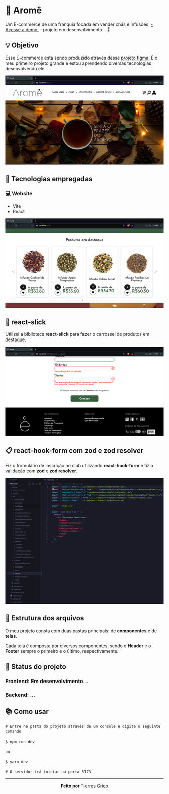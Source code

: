 # 🍵 Aromê

<p>Um E-commerce de uma franquia focada em vender chás e infusões. <a href='https://arome.vercel.app/'>- Acesse a demo.</a> - projeto em desenvolvimento... 🚧</p> 

## 💡 Objetivo

<p>Esse E-commerce está sendo produzido através desse <a href='https://www.figma.com/file/f3fkNm6wy74DNAVnucpb6TUD/site-arome?type=design&node-id=0%3A1&mode=design&t=HVve7kprLR3uc6fX-1'>projeto figma.</a> É o meu primeiro projeto grande e estou aprendendo diversas tecnologias desenvolvendo ele.</p>


![Layout do E-commerce - 1](screenshot_1.png)

 
## 🔧 Tecnologias empregadas
### 💻 Website

<ul>
 <li>Vite</li>
 <li>React</li>
</ul>



![Layout do E-commerce - 1](screenshot_2.png)


## 🎠 react-slick

<p>Utilizei a biblioteca <strong>react-slick</strong> para fazer o carrossel de produtos em destaque.</p>



![Layout do E-commerce - 1](screenshot_3.png)


## 📋 react-hook-form com zod e zod resolver

<p>Fiz o formulário de inscrição no club utilizando <strong>react-hook-form</strong> e fiz a validação com <strong>zod</strong> e <strong>zod resolver</strong>.</p>



![Layout do E-commerce - 1](screenshot_4.png)


## 🧱 Estrutura dos arquivos
<p>O meu projeto consta com duas pastas principais: de <strong>componentes</strong> e de <strong>telas</strong>.</p>
<p>Cada tela é composta por diversos componentes, sendo o <strong>Header</strong> e o <strong>Footer</strong> sempre o primeiro e o último, respectivamente.</p>

## 🚧 Status do projeto
### Frontend: Em desenvolvimento...
### Backend: ...

## 📚 Como usar

```
# Entre na pasta do projeto através de um console e digite o seguinte comando

$ npm run dev

ou

$ yarn dev

# O servidor irá iniciar na porta 5173
```

<hr>

<p align="center"><strong>Feito por </strong><a href='https://www.linkedin.com/in/tierres-griep-23131621a/'>Tierres Griep</a></p>
